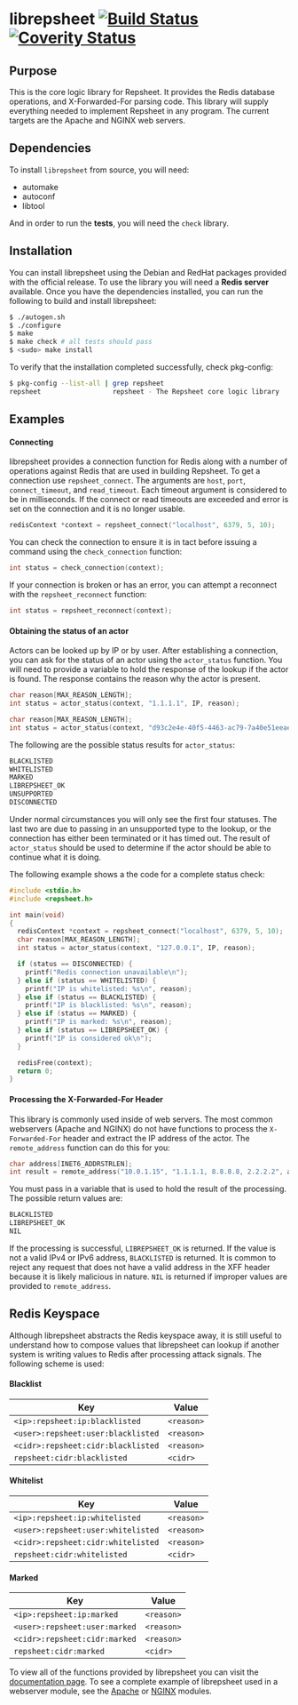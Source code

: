 librepsheet  [![Build Status](https://secure.travis-ci.org/repsheet/librepsheet.png)](http://travis-ci.org/repsheet/librepsheet?branch=master) [![Coverity Status](https://scan.coverity.com/projects/1749/badge.svg?flat=1)](https://scan.coverity.com/projects/1749)
===========

## Purpose

This is the core logic library for Repsheet. It provides the Redis
database operations, and X-Forwarded-For parsing code. This library
will supply everything needed to implement Repsheet in any
program. The current targets are the Apache and NGINX web servers.

## Dependencies

To install `librepsheet` from source, you will need:

- automake
- autoconf
- libtool

And in order to run the **tests**, you will need the `check` library.


## Installation

You can install librepsheet using the Debian and RedHat packages
provided with the official release. To use the library you
will need a **Redis server** available. Once you have the dependencies
installed, you can run the following to build and install librepsheet:

```sh
$ ./autogen.sh
$ ./configure
$ make
$ make check # all tests should pass
$ <sudo> make install
```

To verify that the installation completed successfully, check
pkg-config:

```sh
$ pkg-config --list-all | grep repsheet
repsheet                  repsheet - The Repsheet core logic library
```

## Examples

#### Connecting

librepsheet provides a connection function for Redis along with a
number of operations against Redis that are used in building
Repsheet. To get a connection use `repsheet_connect`. The arguments
are `host`, `port`, `connect_timeout`, and `read_timeout`. Each
timeout argument is considered to be in milliseconds. If the connect
or read timeouts are exceeded and error is set on the connection and
it is no longer usable.

```c
redisContext *context = repsheet_connect("localhost", 6379, 5, 10);
```

You can check the connection to ensure it is in tact before issuing a
command using the `check_connection` function:

```c
int status = check_connection(context);
```

If your connection is broken or has an error, you can attempt a
reconnect with the `repsheet_reconnect` function:

```c
int status = repsheet_reconnect(context);
```

#### Obtaining the status of an actor

Actors can be looked up by IP or by user. After establishing a connection, you can ask for the status of an actor using the `actor_status` function. You will need to provide a variable to hold the response of the lookup if the actor is found. The response contains the reason why the actor is present.

```c
char reason[MAX_REASON_LENGTH];
int status = actor_status(context, "1.1.1.1", IP, reason);
```

```c
char reason[MAX_REASON_LENGTH];
int status = actor_status(context, "d93c2e4e-40f5-4463-ac79-7a40e51eeae0", USER, reason);
```

The following are the possible status results for `actor_status`:

```c
BLACKLISTED
WHITELISTED
MARKED
LIBREPSHEET_OK
UNSUPPORTED
DISCONNECTED
```

Under normal circumstances you will only see the first four statuses. The last two are due to passing in an unsupported type to the lookup, or the connection has either been terminated or it has timed out. The result of `actor_status` should be used to determine if the actor should be able to continue what it is doing.

The following example shows a the code for a complete status check:

```c
#include <stdio.h>
#include <repsheet.h>

int main(void)
{
  redisContext *context = repsheet_connect("localhost", 6379, 5, 10);
  char reason[MAX_REASON_LENGTH];
  int status = actor_status(context, "127.0.0.1", IP, reason);

  if (status == DISCONNECTED) {
    printf("Redis connection unavailable\n");
  } else if (status == WHITELISTED) {
    printf("IP is whitelisted: %s\n", reason);
  } else if (status == BLACKLISTED) {
    printf("IP is blacklisted: %s\n", reason);
  } else if (status == MARKED) {
    printf("IP is marked: %s\n", reason);
  } else if (status == LIBREPSHEET_OK) {
    printf("IP is considered ok\n");
  }

  redisFree(context);
  return 0;
}
```

#### Processing the X-Forwarded-For Header

This library is commonly used inside of web servers. The most common
webservers (Apache and NGINX) do not have functions to process the
`X-Forwarded-For` header and extract the IP address of the actor. The
`remote_address` function can do this for you:

```c
char address[INET6_ADDRSTRLEN];
int result = remote_address("10.0.1.15", "1.1.1.1, 8.8.8.8, 2.2.2.2", address);
```

You must pass in a variable that is used to hold the result of the
processing. The possible return values are:

```c
BLACKLISTED
LIBREPSHEET_OK
NIL
```

If the processing is successful, `LIBREPSHEET_OK` is returned. If the
value is not a valid IPv4 or IPv6 address, `BLACKLISTED` is
returned. It is common to reject any request that does not have a
valid address in the XFF header because it is likely malicious in
nature. `NIL` is returned if improper values are provided to
`remote_address`.

## Redis Keyspace

Although librepsheet abstracts the Redis keyspace away, it is still
useful to understand how to compose values that librepsheet can lookup
if another system is writing values to Redis after processing attack
signals. The following scheme is used:

#### Blacklist

Key                                | Value
---------------------------------- | --------
`<ip>:repsheet:ip:blacklisted`     | `<reason>`
`<user>:repsheet:user:blacklisted` | `<reason>`
`<cidr>:repsheet:cidr:blacklisted` | `<reason>`
`repsheet:cidr:blacklisted`        | `<cidr>`

#### Whitelist

Key                                | Value
---------------------------------- | --------
`<ip>:repsheet:ip:whitelisted`     | `<reason>`
`<user>:repsheet:user:whitelisted` | `<reason>`
`<cidr>:repsheet:cidr:whitelisted` | `<reason>`
`repsheet:cidr:whitelisted`        | `<cidr>`

#### Marked

Key                           | Value
----------------------------- | --------
`<ip>:repsheet:ip:marked`     | `<reason>`
`<user>:repsheet:user:marked` | `<reason>`
`<cidr>:repsheet:cidr:marked` | `<reason>`
`repsheet:cidr:marked`        | `<cidr>`

To view all of the functions provided by librepsheet you can visit the
[documentation page](http://repsheet.github.io/librepsheet/docs/librepsheet_8c.html). To
see a complete example of librepsheet used in a webserver module, see
the [Apache](https://github.com/repsheet/repsheet-apache) or
[NGINX](https://github.com/repsheet/repsheet-nginx) modules.
